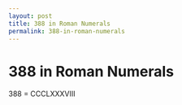 ```yaml
---
layout: post
title: 388 in Roman Numerals
permalink: 388-in-roman-numerals
---
```


# 388 in Roman Numerals

388 = CCCLXXXVIII

